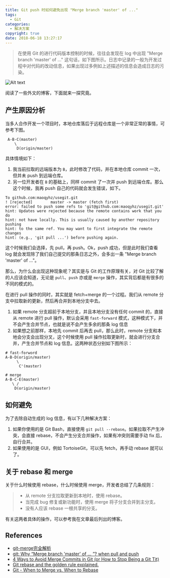 ```yaml
---
title: Git push 时如何避免出现 "Merge branch 'master' of ..."
tags:
  - Git
categories:
  - 解决方案
copyright: true
date: 2018-06-18 13:27:17
---
```


> 在使用 Git 的进行代码版本控制的时候，往往会发现在 log 中出现 "Merge branch 'master' of ..." 这句话，如下图所示。日志中记录的一般为开发过程中对代码的改动信息，如果出现过多例如上述描述的信息会造成日志的污染。

<!-- more -->
![Alt text](1.png)

阅读了一些外文的博客，下面就来一探究竟。

## 产生原因分析

当多人合作开发一个项目时，本地仓库落后于远程仓库是一个非常正常的事情，可参考下图。

```
 A-B-C(master)
    \
     D(origin/master)
```
具体情境如下：
1. 我当前拉取的远端版本为 `B`，此时修改了代码，并在本地仓库 commit 一次，但并未 push 到远端仓库。
2. 另一位开发者在 `B` 的基础上，同样 commit 了一次并 push 到远端仓库。那么这个时候，我再 push 自己的代码就会发生错误，如下。

```
To github.com:maoqyhz/usegit.git
! [rejected]        master -> master (fetch first)
error: failed to push some refs to 'git@github.com:maoqyhz/usegit.git'
hint: Updates were rejected because the remote contains work that you do
hint: not have locally. This is usually caused by another repository pushing
hint: to the same ref. You may want to first integrate the remote changes
hint: (e.g., 'git pull ...') before pushing again.
```

这个时候我们会选择，先 pull，再 push。Ok，push 成功，但是此时我们查看 log 就会发现除了我们自己提交的那条日志之外，会多出一条 "Merge branch 'master' of ..."。

那么，为什么会出现这种现象呢？其实是与 Git 的工作原理有关，对 Git 比较了解的人应该会知道，无论是 `pull`、`push` 亦或是 `merge` 操作，其实背后都是有很多的不同的模式的。

在进行 pull 操作的同时，其实就是 fetch+merge 的一个过程。我们从 remote 分支中拉取新的更新，然后再合并到本地分支中去。
1. 如果 remote 分支超前于本地分支，并且本地分支没有任何 commit 的，直接从 remote 进行 pull 操作，默认会采用 `fast-forward` 模式，这种模式下，并不会产生合并节点，也就是说不会产生多余的那条 log 信息
2. 如果想之前那样，本地先 commit 后再去 pull，那么此时，remote 分支和本地会分支会出现分叉，这个时候使用 pull 操作拉取更新时，就会进行分支合并，产生合并节点和 log 信息。这两种状态分别如下图所示：
```
# fast-forword 
A-B-D(origin/master)
     \
      C'(master)

# merge
A-B-C-E(master)
   \ /
    D(origin/master)
```

## 如何避免
为了去除自动生成的 log 信息，有以下几种解决方案：
1. 如果你使用的是 Git Bash，直接使用 `git pull --rebase`。如果拉取不产生冲突，会直接 rebase，不会产生分支合并操作，如果有冲突则需要手动 fix 后，自行合并。
2. 如果使用的是 GUI，例如 TortoiseGit，可以先 fetch，再手动 rebase 就可以了。

## 关于 rebase 和 merge

关于什么时候使用 rebase，什么时候使用 merge，开发者总结了几条规则：

> - 从 remote 分支拉取更新到本地时，使用 rebase。
> - 当完成 bug 修复或新功能时，使用 merge 将子分支合并到主分支。
> - 没有人应该 rebase 一根共享的分支。

有关这两者具体的操作，可以参考我在文章最后列出的博客。

## References
- [git-merge完全解析](https://www.jianshu.com/p/58a166f24c81)
- [git: Why “Merge branch 'master' of … ”? when pull and push](https://stackoverflow.com/questions/15439527/git-why-merge-branch-master-of-when-pull-and-push)
- [4 Ways to Avoid Merge Commits in Git (or How to Stop Being a Git Tit)](http://kernowsoul.com/blog/2012/06/20/4-ways-to-avoid-merge-commits-in-git/)
- [Git rebase and the golden rule explained.](https://medium.freecodecamp.org/git-rebase-and-the-golden-rule-explained-70715eccc372)
- [Git - When to Merge vs. When to Rebase](https://www.derekgourlay.com/blog/git-when-to-merge-vs-when-to-rebase/)

